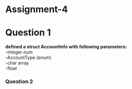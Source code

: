 # Assignment-4

# Question 1

<p>
    <b>defined a struct AccountInfo with following parameters:</b><br>
    -integer num<br>
    -AccountType (enum) <br>
    -char array<br>
    -float <br>
</p>

### Question 2

<p>
